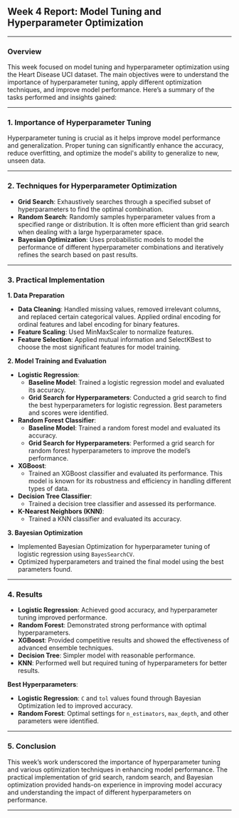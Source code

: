 ## Week 4 Report: Model Tuning and Hyperparameter Optimization

---

### Overview

This week focused on model tuning and hyperparameter optimization using the Heart Disease UCI dataset. The main objectives were to understand the importance of hyperparameter tuning, apply different optimization techniques, and improve model performance. Here’s a summary of the tasks performed and insights gained:

---

### 1. **Importance of Hyperparameter Tuning**

Hyperparameter tuning is crucial as it helps improve model performance and generalization. Proper tuning can significantly enhance the accuracy, reduce overfitting, and optimize the model's ability to generalize to new, unseen data.

---

### 2. **Techniques for Hyperparameter Optimization**

- **Grid Search**: Exhaustively searches through a specified subset of hyperparameters to find the optimal combination.
- **Random Search**: Randomly samples hyperparameter values from a specified range or distribution. It is often more efficient than grid search when dealing with a large hyperparameter space.
- **Bayesian Optimization**: Uses probabilistic models to model the performance of different hyperparameter combinations and iteratively refines the search based on past results.

---

### 3. **Practical Implementation**

**1. Data Preparation**

- **Data Cleaning**: Handled missing values, removed irrelevant columns, and replaced certain categorical values. Applied ordinal encoding for ordinal features and label encoding for binary features.
- **Feature Scaling**: Used MinMaxScaler to normalize features.
- **Feature Selection**: Applied mutual information and SelectKBest to choose the most significant features for model training.

**2. Model Training and Evaluation**

- **Logistic Regression**:
    - **Baseline Model**: Trained a logistic regression model and evaluated its accuracy.
    - **Grid Search for Hyperparameters**: Conducted a grid search to find the best hyperparameters for logistic regression. Best parameters and scores were identified.
- **Random Forest Classifier**:
    - **Baseline Model**: Trained a random forest model and evaluated its accuracy.
    - **Grid Search for Hyperparameters**: Performed a grid search for random forest hyperparameters to improve the model’s performance.
- **XGBoost**:
    - Trained an XGBoost classifier and evaluated its performance. This model is known for its robustness and efficiency in handling different types of data.
- **Decision Tree Classifier**:
    - Trained a decision tree classifier and assessed its performance.
- **K-Nearest Neighbors (KNN)**:
    - Trained a KNN classifier and evaluated its accuracy.

**3. Bayesian Optimization**

- Implemented Bayesian Optimization for hyperparameter tuning of logistic regression using `BayesSearchCV`.
- Optimized hyperparameters and trained the final model using the best parameters found.

---

### 4. **Results**

- **Logistic Regression**: Achieved good accuracy, and hyperparameter tuning improved performance.
- **Random Forest**: Demonstrated strong performance with optimal hyperparameters.
- **XGBoost**: Provided competitive results and showed the effectiveness of advanced ensemble techniques.
- **Decision Tree**: Simpler model with reasonable performance.
- **KNN**: Performed well but required tuning of hyperparameters for better results.

**Best Hyperparameters**:

- **Logistic Regression**: `C` and `tol` values found through Bayesian Optimization led to improved accuracy.
- **Random Forest**: Optimal settings for `n_estimators`, `max_depth`, and other parameters were identified.

---

### 5. **Conclusion**

This week’s work underscored the importance of hyperparameter tuning and various optimization techniques in enhancing model performance. The practical implementation of grid search, random search, and Bayesian optimization provided hands-on experience in improving model accuracy and understanding the impact of different hyperparameters on performance.

---

